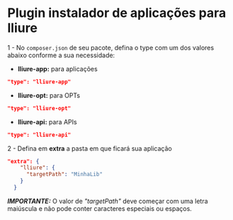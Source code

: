 # Plugin instalador de aplicações para lliure

1 - No `composer.json` de seu pacote, defina o type com um dos valores abaixo conforme a sua necessidade:

- **lliure-app:** para aplicações
```json
"type": "lliure-app"
```

- **lliure-opt:** para OPTs
```json
"type": "lliure-opt"
```

- **lliure-api:** para APIs
```json
"type": "lliure-api"
```

2 - Defina em **extra** a pasta em que ficará sua aplicação

```json
"extra": {
    "lliure": {
      "targetPath": "MinhaLib"
    }
  }
```

***IMPORTANTE:*** O valor de *"targetPath"* deve começar com uma letra maiúscula e não pode conter caracteres especiais ou espaços.